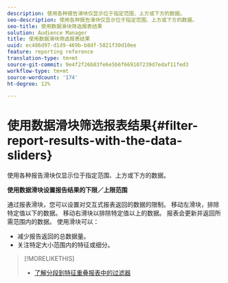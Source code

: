 ```yaml
---
description: 使用各种报告滑块仅显示位于指定范围、上方或下方的数据。
seo-description: 使用各种报告滑块仅显示位于指定范围、上方或下方的数据。
seo-title: 使用数据滑块筛选报表结果
solution: Audience Manager
title: 使用数据滑块筛选报表结果
uuid: ec486d97-d1d9-469b-b8df-5821f30d10ee
feature: reporting reference
translation-type: tm+mt
source-git-commit: 9e4f2f26b83fe6e5b6f669107239d7edaf11fed3
workflow-type: tm+mt
source-wordcount: '174'
ht-degree: 12%

---
```



# 使用数据滑块筛选报表结果{#filter-report-results-with-the-data-sliders}

使用各种报告滑块仅显示位于指定范围、上方或下方的数据。

<!-- 

c_reach_slider.xml

 -->

**使用数据滑块设置报告结果的下限／上限范围**

通过报表滑块，您可以设置对交互式报表返回的数据的限制。 移动左滑块，排除特定值以下的数据。 移动右滑块以排除特定值以上的数据。 报表会更新并返回所需范围内的数据。 使用滑块可以：

* 减少报告返回的总数据量。
* 关注特定大小范围内的特征或细分。

>[!MORELIKETHIS]
>
>* [了解分段到特征重叠报表中的过滤器](../../reporting/dynamic-reports/segment-trait-overlap-report.md#data-filters-s2t-report)

